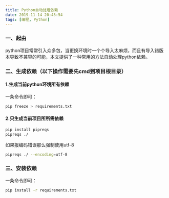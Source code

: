 ```yaml
---
title: Python自动处理依赖
date: 2019-11-14 20:45:54
tags: [编程, Python]
---
```


### 一、起由

python项目常常引入众多包，当更换环境时一个个导入太麻烦，而且有导入错版本导致不兼容的可能，本文提供了一种常用的方法自动处理python依赖。
<!--more-->

### 二、生成依赖（以下操作需要先cmd到项目根目录）

#### 1.生成当前python环境所有依赖

一条命令即可：
```bash
pip freeze > requirements.txt
```
#### 2.只生成当前项目所所需依赖

```bash
pip install pipreqs
pipreqs ./
```
如果报编码错误那么强制使用utf-8
```bash
pipreqs ./ --encoding=utf-8
```

### 三、安装依赖

一条命令即可：
```bash
pip install -r requirements.txt
```
